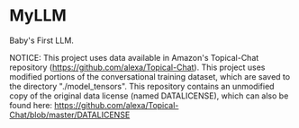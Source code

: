 # MyLLM
Baby's First LLM.

NOTICE: This project uses data available in Amazon's Topical-Chat repository (https://github.com/alexa/Topical-Chat). This project uses modified portions of the conversational training dataset, which are saved to the directory "./model_tensors". This repository contains an unmodified copy of the original data license (named DATALICENSE), which can also be found here: https://github.com/alexa/Topical-Chat/blob/master/DATALICENSE
